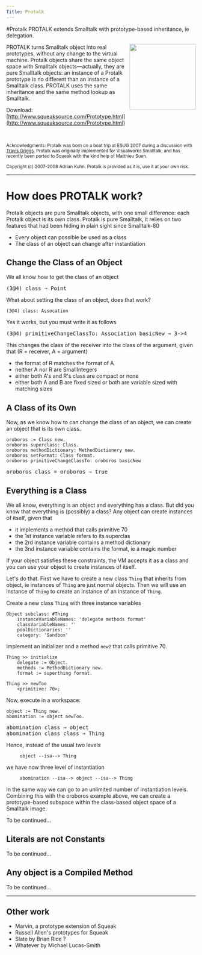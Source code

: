 ```yaml
---
Title: Protalk
---
```

#Protalk
PROTALK extends Smalltalk with prototype-based inheritance, ie delegation.

<img style="width:23ex;" align="right" src="http://upload.wikimedia.org/wikipedia/commons/thumb/f/fa/Ouroboros.png/250px-Ouroboros.png">PROTALK turns Smalltalk object into real prototypes, without any change to the virtual machine. Protalk objects share the same object space with Smalltalk objects&mdash;actually, they are pure Smalltalk objects: an instance of a Protalk prototype is no different than an instance of a Smalltalk class. PROTALK uses the same inheritance and the same method lookup as Smalltalk.  

Download: [http://www.squeaksource.com/Prototype.html](http://www.squeaksource.com/Prototype.html)

&nbsp;

<small><p>Acknowledgments: Protalk was born on a boat trip at ESUG 2007 during a discussion with [Travis Griggs](http://www.cincomsmalltalk.com/userblogs/travis/blogView). Protalk was originally implemented for Visualworks Smalltalk, and has recently been ported to Squeak with the kind help of Matthieu Suen.</p></small>

<small><p>Copyright (c) 2007-2008 Adrian Kuhn. Protalk is provided as it is, use it at your own risk.</p></small>

---

# How does PROTALK work?

Protalk objects are pure Smalltalk objects, with one small difference: each Protalk object is its own class. Protalk is pure Smalltalk, it relies on two features that had been hiding in plain sight since Smalltalk-80 


-  Every object can possible be used as a class
-  The class of an object can change after instantiation 

## Change the Class of an Object

We all know how to get the class of an object

<pre>(3@4) class &rArr; Point</pre>

What about setting the class of an object, does that work?

```
(3@4) class: Assocation 
```

Yes it works, but you must write it as follows

<pre>(3@4) primitiveChangeClassTo: Association basicNew &rArr; 3->4</pre>

This changes the class of the receiver into the class of the argument, given that (R = receiver, A = argument)


-  the format of R matches the format of A
-  neither A nor R are SmallIntegers
-  either both A's and R's class are compact or none
-  either both A and B are fixed sized or both are variable sized with matching sizes

## A Class of its Own

Now, as we know how to can change the class of an object, we can create an object that is its own class.

```
oroboros := Class new.
oroboros superclass: Class.
oroboros methodDictionary: MethodDictionery new.
oroboros setFormat: Class format.
oroboros primitiveChangeClassTo: oroboros basicNew
```

<pre>oroboros class = oroboros &rArr; true</pre>

## Everything is a Class

We all know, everything is an object and everything has a class. But did you know that everything is (possibly) a class? Any object can create instances of itself, given that


-  it implements a method that calls primitive 70
-  the 1st instance variable refers to its superclas
-  the 2rd instance variable contains a method dictionary
-  the 3nd instance variable contains the format, ie a magic number

If your object satisfies these constraints, the VM accepts it as a class and you can use your object to create instances of itself. 

Let's do that. First we have to create a new class <code>Thing</code> that inherits from object, ie instances of <code>Thing</code> are just normal objects. Then we will use an instance of <code>Thing</code> to create an instance of an instance of <code>Thing</code>.

Create a new class <code>Thing</code> with three instance variables

```
Object subclass: #Thing
    instanceVariableNames: 'delegate methods format'
    classVariableNames: ''
    poolDictionaries: ''
    category: 'Sandbox'
```

Implement an initializer and a method <code>new2</code> that calls primitive 70.

```
Thing >> initialize
    delegate := Object.
    methods := MethodDictionary new.
    format := superthing format.
```

```
Thing >> newToo
    <primitive: 70>;
```

Now, execute in a workspace:

```
object := Thing new.
abomination := object newToo.
```

<pre>abomination class &rArr; object
abomination class class &rArr; Thing</pre> 

Hence, instead of the usual two levels

```
 	 object --isa--> Thing
```

we have now three level of instantiation

```
 	 abomination --isa--> object --isa--> Thing
```

In the same way we can go to an unlimited number of instantiation levels. Combining this with the oroboros example above, we can create a prototype-based subspace within the class-based object space of a Smalltalk image. 

To be continued...

## Literals are not Constants

To be continued...

## Any object is a Compiled Method

To be continued...

<hr>

## Other work


-  Marvin, a prototype extension of Squeak
-  Russell Allen's prototypes for Squeak
-  Slate by Brian Rice ?
-  Whatever by Michael Lucas-Smith
